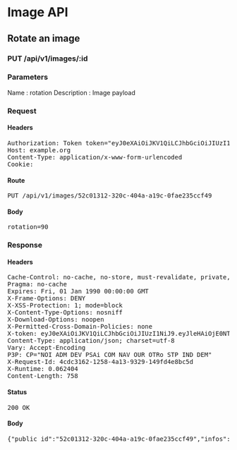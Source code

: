 # Image API

## Rotate an image

### PUT /api/v1/images/:id

### Parameters

Name : rotation
Description : Image payload

### Request

#### Headers

<pre>Authorization: Token token=&quot;eyJ0eXAiOiJKV1QiLCJhbGciOiJIUzI1NiJ9.eyJleHAiOjE0NTI2MjE5MTQsImFiaWxpdGllcyI6eyJjMzAwYWEyNC01YzYzLTRmNmItYjExMS1kZmExMGNiNDdiOGYiOnsiQWNjZXNzIjp7ImltYWdlX3JvdGF0ZSI6dHJ1ZX19fSwidXNlcl9pZCI6ImJkNzY1OTUxLTYwZTktNDBhNi05MDhkLTdmZTY1ODNkYzQ1MiJ9.uLXpdClqQYIXSUH50HM5iNRPYq-wpRJDS-DG9nAZoFI&quot;
Host: example.org
Content-Type: application/x-www-form-urlencoded
Cookie: </pre>

#### Route

<pre>PUT /api/v1/images/52c01312-320c-404a-a19c-0fae235ccf49</pre>

#### Body

<pre>rotation=90</pre>

### Response

#### Headers

<pre>Cache-Control: no-cache, no-store, must-revalidate, private, max-age=0
Pragma: no-cache
Expires: Fri, 01 Jan 1990 00:00:00 GMT
X-Frame-Options: DENY
X-XSS-Protection: 1; mode=block
X-Content-Type-Options: nosniff
X-Download-Options: noopen
X-Permitted-Cross-Domain-Policies: none
X-token: eyJ0eXAiOiJKV1QiLCJhbGciOiJIUzI1NiJ9.eyJleHAiOjE0NTI2MjE5MTUsImFiaWxpdGllcyI6eyJjMzAwYWEyNC01YzYzLTRmNmItYjExMS1kZmExMGNiNDdiOGYiOnsiQWNjZXNzIjp7ImltYWdlX3JvdGF0ZSI6dHJ1ZX19fSwidXNlcl9pZCI6ImJkNzY1OTUxLTYwZTktNDBhNi05MDhkLTdmZTY1ODNkYzQ1MiJ9.Oen9tUj7W_x2Aqmj7RIE4BQ19XBbjr5qhZM3uabGMUs
Content-Type: application/json; charset=utf-8
Vary: Accept-Encoding
P3P: CP=&quot;NOI ADM DEV PSAi COM NAV OUR OTRo STP IND DEM&quot;
X-Request-Id: 4cdc3162-1258-4a13-9329-149fd4e8bc5d
X-Runtime: 0.062404
Content-Length: 758</pre>

#### Status

<pre>200 OK</pre>

#### Body

<pre>{"public_id":"52c01312-320c-404a-a19c-0fae235ccf49","infos":{"bytes":3604,"created_at":"2015-09-25T13:32:55Z","etag":"5a98d4d3e5d39024abf237be55e99b15","format":"png","height":48,"resource_type":"image","tags":["c300aa24-5c63-4f6b-b111-dfa10cb47b8f"],"type":"private","width":48,"location":{"accuracy":36,"latitude":48.861934399999996,"longitude":2.348967}},"exifs":{},"gps":[48.861934399999996,2.348967],"gps_ip":null,"gps_exifs":null,"gps_html":[48.861934399999996,2.348967],"created_at":"2016-01-12T15:05:15.000+01:00","width":48,"height":48,"rotation":90,"crop_x":0.0,"crop_y":0.0,"crop_w":0.0,"crop_h":0.0,"album_id":"c300aa24-5c63-4f6b-b111-dfa10cb47b8f","thumbnails":{"full":"/assets/blank.jpg","large":"/assets/blank.jpg","mini":"/assets/blank.jpg"}}</pre>
